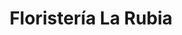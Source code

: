 ---
title: "Floristería La Rubia"
url: /alhama-de-murcia/floristeria-la-rubia/
shop: floristería
---
